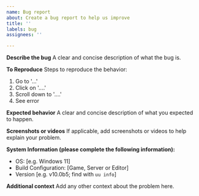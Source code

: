 ```yaml
---
name: Bug report
about: Create a bug report to help us improve
title: ''
labels: bug
assignees: ''

---
```


**Describe the bug**
A clear and concise description of what the bug is.

**To Reproduce**
Steps to reproduce the behavior:
1. Go to '...'
2. Click on '....'
3. Scroll down to '....'
4. See error

**Expected behavior**
A clear and concise description of what you expected to happen.

**Screenshots or videos**
If applicable, add screenshots or videos to help explain your problem.

**System Information (please complete the following information):**
 - OS: [e.g. Windows 11]
 - Build Configuration: [Game, Server or Editor]
 - Version [e.g. v10.0b5; find with `uu info`]

**Additional context**
Add any other context about the problem here.
